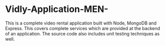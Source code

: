# Vidly-Application-MEN-
This is a complete video rental application built with Node, MongoDB and Express. This covers complete services which are provided at the backend of an application. The source code also includes unit testing techniques as well.
